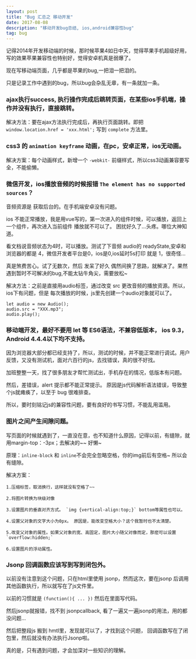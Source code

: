 ```yaml
---
layout: post
title: "Bug 汇总之 移动开发"
date: 2017-08-08
description: "移动开发bug总结, ios,android兼容性bug"
tag: bug
---   
```


记得2014年开发移动端的时候，那时候苹果4如日中天，觉得苹果手机超级好用，写的效果苹果兼容性也特别好，觉得安卓机真是弱爆了。

现在写移动端页面，几乎都是苹果的bug,一把泪一把泪的。

只是记录工作中遇到的bug，所以bug会杂乱无章，有一条就加一条。

### ajax执行success, 执行操作完成后跳转页面，在某些ios手机端，操作并没有执行，直接跳转。

解决方法：要在ajax方法执行完成后，再执行页面跳转。即把 `window.location.href = 'xxx.html';` 写到 `complete` 方法里。

### css3 的 `animation keyframe` 动画，在pc，安卓正常，ios无动画。

解决方案：每个动画样式，新增一个 `-webkit-` 前缀样式，所以css3动画兼容要写全，不能偷懒。

### 微信开发，ios播放音频的时候报错 `The element has no supported sources`？

音频资源是 获取后台的。在手机端安卓没有问题。

ios 不能正常播放，我是用vue写的，第一次进入的组件时候，可以播放，返回上一个组件，再次进入当前组件 播放就不可以了。
困扰好久了...头疼。哪位大神知道。

看文档说音频状态为4时，可以播放。测试了下音频 audio的 readyState,安卓和浏览器的都是 4，微信开发者平台是0，ios是0,ios延时5s打印 就是 1，很奇怪...

真是煞费苦心。试了无数次，然后 发呆了好久 偶然间换了思路，就解决了。果然遇到暂时不可解决的bug,不能太钻牛角尖，需要放松~

解决方法：之前是直接用audio标签，通过改变 src 更改音频的播放资源。所以，ios下有问题，但是 每次播放的时候，js里先创建一个audio对象就可以了。

    let audio = new Audio();
    audio.src = "XXX.mp3";
    audio.play();

### 移动端开发，最好不要用 let 等 ES6语法，不兼容低版本， ios 9.3，Android 4.4.4以下均不支持。

因为浏览器大部分都已经支持了，所以，测试的时候，并不能正常进行调试。用户反馈，又没有测试机，面对六百行的js，去找错误，真的很不好找。 

加班整整一天，找了很多朋友才帮忙测试出，手机存在的情况，低版本有问题。

然后，差错误，alert 提示都不能正常提示。 原因是js代码解析语法错误，导致整个js就瘫痪了，以至于 bug 很难排查。

所以，要时刻铭记js的兼容性问题，要有良好的书写习惯，不能乱用滥用。

### 图片之间产生间隙问题。

写页面的时候就遇到了，一直没在意，也不知道什么原因，记得以前，有缝隙，就用margin-top：-3px；去解决的~~ 好懒~

原理：`inline-block` 和 `inline`不会完全忽略空格，你的img前后有空格~ 所以会有缝隙。 

解决方案：

    1.压缩标签，取消换行，这样就没有空格了~~ 

    2.将图片转换为块级对像

    3.设置图片的垂直对齐方式。 `img {vertical-align:top;}` bottom等属性也可以。

    4.设置父对象的文字大小为0px。 原因是，能改变空格大小？这个我暂时也不太清楚。

    5.改变父对象的属性。如果父对象的宽、高固定，图片大小随父对像而定，那麽可以设置 `overflow:hidden;`

    6.设置图片的浮动属性。

### Jsonp 回调函数应该写到写到闭包外。

以前没有注意到这个问题，只在html里使用 jsonp，然而这次，要在jsonp 后调用其他函数执行，所以就写在了js文件里。

以前的习惯就是 `(function(){ ... })` 然后在里面写代码。 

然后jsonp就报错，找不到 jsonpcallback, 看了一遍又一遍jsonp的用法，用的都没问题...

然后把整段js 搬到 hmtl里，发现就可以了，才找到这个问题， 回调函数写在了闭包里，然后就没有办法执行Jsonp啦。

真的是，只有遇到问题，才会加深对一些知识的理解。